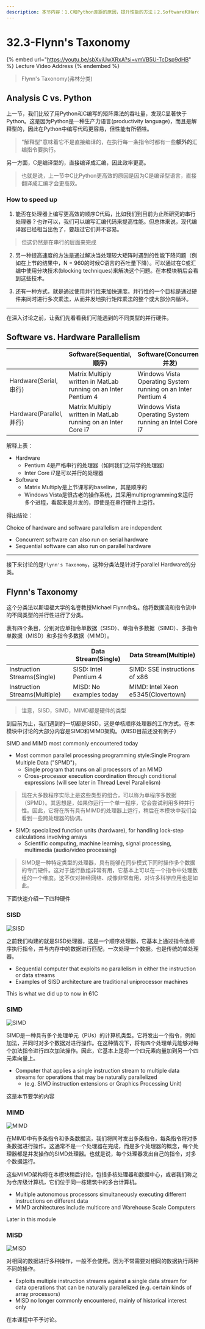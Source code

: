 ```yaml
---
description: 本节内容：1.C和Python差距的原因，提升性能的方法；2.Software和Hardware并行性的区别；3.Flynn's Taxonomy-SISD, SIMD, MIMD, MISD；
---
```


# 32.3-Flynn's Taxonomy

{% embed url="https://youtu.be/sbXviUwXRxA?si=vmVB5U-TcDsp9dHB" %}
Lecture Video Address
{% endembed %}

> Flynn's Taxonomy(弗林分类)

## Analysis C vs. Python

上一节，我们比较了用Python和C编写的矩阵乘法的吞吐量，发现C显著快于Python。这是因为Python是一种生产力语言(productivity language)，而且是解释型的，因此在Python中编写代码更容易，但性能有所牺牲。

> "解释型"意味着它不是直接编译的，在执行每一条指令时都有一些**额外的**汇编指令要执行。

另一方面，C是编译型的，直接编译成汇编，因此效率更高。

> 也就是说，上一节中C比Python更高效的原因是因为C是编译型语言，直接翻译成汇编才会更高效。

### How to speed up

1. 能否在处理器上编写更高效的顺序C代码，比如我们到目前为止所研究的串行处理器？也许可以，我们可以编写汇编代码来提高性能。但总体来说，现代编译器已经相当出色了，要超过它们并不容易。

> 但这仍然是在串行的层面来完成

2. 另一种提高速度的方法是通过解决当处理较大矩阵时遇到的性能下降问题（例如在上节的结果中，N = 960的时候C语言的吞吐量下降）。可以通过在C或汇编中使用分块技术(blocking techniques)来解决这个问题。在本模块稍后会看到这些技术。

3. 还有一种方式，就是通过使用并行性来加快速度。并行性的一个目标是通过硬件来同时进行多次乘法，从而并发地执行矩阵乘法的整个或大部分内循环。

---

在深入讨论之前，让我们先看看我们可能遇到的不同类型的并行硬件。

## Software vs. Hardware Parallelism

|                          | Software(Sequential, 顺序)                                   | Software(Concurrent, 并发)                                   |
| ------------------------ | ------------------------------------------------------------ | ------------------------------------------------------------ |
| Hardware(Serial, 串行)   | Matrix Multiply written in MatLab running on an Inter Pentium 4 | Windows Vista Operating System running on an Inter Pentium 4 |
| Hardware(Parallel, 并行) | Matrix Multiply written in MatLab running on an Inter Core i7 | Windows Vista Operating System running an Intel Core i7      |

解释上表：

- Hardware
    - Pentium 4是严格串行的处理器（如同我们之前学的处理器）
    - Inter Core i7是可以并行的处理器
- Software
    - Matrix Multiply是上节课写的baseline，其是顺序的
    - Windows Vista是很古老的操作系统，其采用multiprogramming来运行多个进程，看起来是并发的，即使是在串行硬件上运行。

得出结论：

Choice of hardware and software parallelism are independent

- Concurrent software can also run on serial hardware
- Sequential software can also run on parallel hardware

---

接下来讨论的是`Flynn's Taxonomy`，这种分类法是针对于parallel Hardware的分类。

## Flynn's Taxonomy

这个分类法以斯坦福大学的名誉教授Michael Flynn命名。他将数据流和指令流中的不同类型的并行性进行了分类。

表有四个条目，分别对应单指令单数据（SISD）、单指令多数据（SIMD）、多指令单数据（MISD）和多指令多数据（MIMD）。

|                               | Data Stream(Single)     | Data Stream(Multiple)              |
| ----------------------------- | ----------------------- | ---------------------------------- |
| Instruction Streams(Single)   | SISD: Intel Pentium 4   | SIMD: SSE instructions of x86      |
| Instruction Streams(Multiple) | MISD: No examples today | MIMD: Intel Xeon e5345(Clovertown) |

> 注意，SISD，SIMD，MIMD都是硬件的类型

到目前为止，我们遇到的一切都是SISD，这是单核顺序处理器的工作方式。在本模块中讨论的大部分内容是SIMD和MIMD架构。（MISD目前还没有例子）

SIMD and MIMD most commonly encountered today

- Most common parallel processing programming style:Single Program Multiple Data ("SPMD")，
    - Single program that runs on all processors of an MIMD
    - Cross-processor execution coordination through conditional expressions (will see later in Thread Level Parallelism)

> 现在大多数程序实际上是这些类型的组合，可以称为单程序多数据（SPMD）。其思想是，如果你运行一个单一程序，它会尝试利用多种并行性。因此，它将在所有具有MIMD的处理器上运行，稍后在本模块中我们会看到一些跨处理器的协调。

- SIMD: specialized function units (hardware), for handling lock-step calculations involving arrays
    - Scientific computing, machine learning, signal processing, multimedia (audio/video processing)

> SIMD是一种特定类型的处理器，具有能够在同步模式下同时操作多个数据的专门硬件。这对于运行数组非常有用，它基本上可以在一个指令中处理数组的一个维度。这不仅对神经网络、成像非常有用，对许多科学应用也是如此。

下面快速介绍一下四种硬件

### SISD

![SISD](.image/image-20240628203221011.png)

之前我们构建的就是SISD处理器，这是一个顺序处理器，它基本上通过指令池顺序执行指令，并与内存中的数据进行匹配，一次处理一个数据。也是传统的单处理器。

- Sequential computer that exploits no parallelism in either the instruction or data streams
- Examples of SISD architecture are traditional uniprocessor machines

This is what we did up to now in 61C

### SIMD

![SIMD](.image/image-20240628203241641.png)

SIMD是一种具有多个处理单元（PUs）的计算机类型。它将发出一个指令，例如加法，并同时对多个数据对进行操作。在这种情况下，将有四个处理单元能够对每个加法指令进行四次加法操作。因此，它基本上是将一个四元素向量加到另一个四元素向量上。

- Computer that applies a single instruction stream to multiple data streams for operations that may be naturally parallelized 
    - (e.g. SIMD instruction extensions or Graphics Processing Unit)

这是本节要学的内容

### MIMD

![MIMD](.image/image-20240628203301110.png)

在MIMD中有多条指令和多条数据流，我们将同时发出多条指令，每条指令将对多条数据进行操作。这通常不是一个处理器在完成，而是多个处理器的概念，每个处理器都是并发操作的SIMD处理器。也就是说，每个处理器发出自己的指令，对多个数据运行。

这些MIMD架构将在本模块稍后讨论，包括多核处理器和数据中心，或者我们称之为仓库级计算机，它们位于同一栋建筑中的多台计算机。

- Multiple autonomous processors simultaneously executing different instructions on different data
- MIMD architectures include multicore and Warehouse Scale Computers

Later in this module

### MISD

![MISD](.image/image-20240629101457798.png)

对相同的数据进行多种操作，一般不会使用。因为不常需要对相同的数据执行两种不同的操作。

- Exploits multiple instruction streams against a single data stream for data operations that can be naturally parallelized (e.g. certain kinds of array processors)
- MISD no longer commonly encountered, mainly of historical interest only

在本课程中不予讨论。
